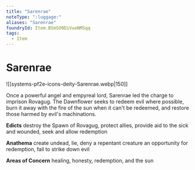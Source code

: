 ```yaml
---
title: "Sarenrae"
noteType: ":luggage:"
aliases: "Sarenrae"
foundryId: Item.BSmSO9DiVueNMSqq
tags:
  - Item
---
```


# Sarenrae
![[systems-pf2e-icons-deity-Sarenrae.webp|150]]

Once a powerful angel and empyreal lord, Sarenrae led the charge to imprison Rovagug. The Dawnflower seeks to redeem evil where possible, burn it away with the fire of the sun when it can't be redeemed, and restore those harmed by evil's machinations.

**Edicts** destroy the Spawn of Rovagug, protect allies, provide aid to the sick and wounded, seek and allow redemption

**Anathema** create undead, lie, deny a repentant creature an opportunity for redemption, fail to strike down evil

**Areas of Concern** healing, honesty, redemption, and the sun
